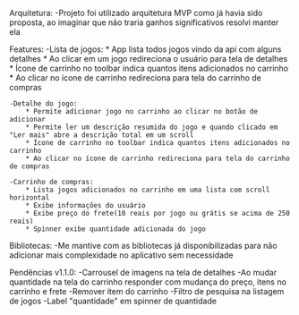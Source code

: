 Arquitetura:
    -Projeto foi utilizado arquitetura MVP como já havia sido proposta, ao imaginar que não traria ganhos significativos resolvi manter ela

Features:
    -Lista de jogos:
        * App lista todos jogos vindo da api com alguns detalhes
        * Ao clicar em um jogo redireciona o usuário para tela de detalhes
        * Ícone de carrinho no toolbar indica quantos itens adicionados no carrinho
        * Ao clicar no ícone de carrinho redireciona para tela do carrinho de compras

    -Detalhe do jogo:
        * Permite adicionar jogo no carrinho ao clicar no botão de adicionar
        * Permite ler um descrição resumida do jogo e quando clicado em "Ler mais" abre a descrição total em um scroll
        * Ícone de carrinho no toolbar indica quantos itens adicionados no carrinho
        * Ao clicar no ícone de carrinho redireciona para tela do carrinho de compras

    -Carrinho de compras:
        * Lista jogos adicionados no carrinho em uma lista com scroll horizontal
        * Exibe informações do usuário
        * Exibe preço do frete(10 reais por jogo ou grátis se acima de 250 reais)
        * Spinner exibe quantidade adicionada do jogo

Bibliotecas:
    -Me mantive com as bibliotecas já disponibilizadas para não adicionar mais complexidade no aplicativo sem necessidade

Pendências v1.1.0:
    -Carrousel de imagens na tela de detalhes
    -Ao mudar quantidade na tela do carrinho responder com mudança do preço, itens no carrinho e frete
    -Remover item do carrinho
    -Filtro de pesquisa na listagem de jogos
    -Label "quantidade" em spinner de quantidade
